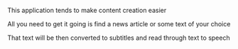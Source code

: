 This application tends to make content creation easier

All you need to get it going is find a news article or some text of your choice 

That text will be then converted to subtitles and read through text to speech
